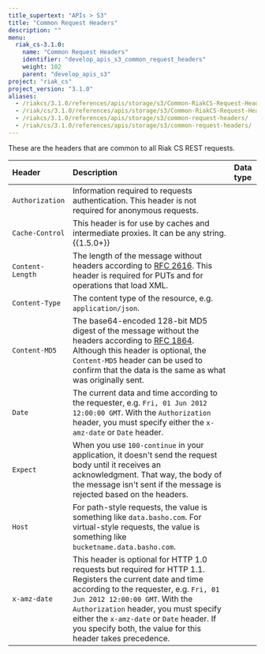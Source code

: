 ```yaml
---
title_supertext: "APIs > S3"
title: "Common Request Headers"
description: ""
menu:
  riak_cs-3.1.0:
    name: "Common Request Headers"
    identifier: "develop_apis_s3_common_request_headers"
    weight: 102
    parent: "develop_apis_s3"
project: "riak_cs"
project_version: "3.1.0"
aliases:
  - /riakcs/3.1.0/references/apis/storage/s3/Common-RiakCS-Request-Headers
  - /riak/cs/3.1.0/references/apis/storage/s3/Common-RiakCS-Request-Headers
  - /riakcs/3.1.0/references/apis/storage/s3/common-request-headers/
  - /riak/cs/3.1.0/references/apis/storage/s3/common-request-headers/
---
```


These are the headers that are common to all Riak CS REST requests.

Header | Description | Data type
:------|:------------|:---------
`Authorization` | Information required to requests authentication. This header is not required for anonymous requests.
`Cache-Control` | This header is for use by caches and intermediate proxies. It can be any string. {{1.5.0+}}
`Content-Length` | The length of the message without headers according to [RFC 2616](https://www.ietf.org/rfc/rfc2616.txt). This header is required for PUTs and for operations that load XML.
`Content-Type` | The content type of the resource, e.g. `application/json`.
`Content-MD5` | The base64-encoded 128-bit MD5 digest of the message without the headers according to [RFC 1864](https://www.ietf.org/rfc/rfc1864.txt). Although this header is optional, the `Content-MD5` header can be used to confirm that the data is the same as what was originally sent.
`Date` | The current data and time according to the requester, e.g. `Fri, 01 Jun 2012 12:00:00 GMT`. With the `Authorization` header, you must specify either the `x-amz-date` or `Date` header.
`Expect` | When you use `100-continue` in your application, it doesn't send the request body until it receives an acknowledgment. That way, the body of the message isn't sent if the message is rejected based on the headers.
`Host` | For path-style requests, the value is something like `data.basho.com`. For virtual-style requests, the value is something like `bucketname.data.basho.com`.
`x-amz-date` | This  header is optional for HTTP 1.0 requests but required for HTTP 1.1. Registers the current date and time according to the requester, e.g. `Fri, 01 Jun 2012 12:00:00 GMT`. With the `Authorization` header, you must specify either the `x-amz-date` or `Date` header. If you specify both, the value for this header takes precedence.
